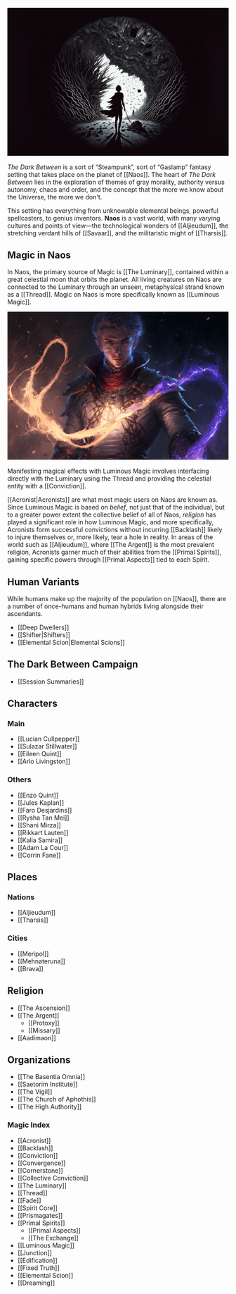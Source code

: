 
![|700](./images/Morne_he_Dark_Between_the_void_between_realms_vantablack_planet_a58cae09-c2ef-4fa9-acb6-f5d7f8394b30.png "center horizontal")

*The Dark Between* is a sort of “Steampunk”, sort of “Gaslamp” fantasy setting that takes place on the planet of [[Naos]]. The heart of *The Dark Between* lies in the exploration of themes of gray morality, authority versus autonomy, chaos and order, and the concept that the more we know about the Universe, the more we don't.

This setting has everything from unknowable elemental beings, powerful spellcasters, to genius inventors. **Naos** is a vast world, with many varying cultures and points of view—the technological wonders of [[Aljieudum]], the stretching verdant hills of [[Savaar]], and the militaristic might of [[Tharsis]].

## Magic in Naos

In Naos, the primary source of Magic is [[The Luminary]], contained within a great celestial moon that orbits the planet. All living creatures on Naos are connected to the Luminary through an unseen, metaphysical strand known as a [[Thread]]. Magic on Naos is more specifically known as [[Luminous Magic]].

![An Acronist and his Thread|400](./images/Morne_a_young_mage_and_ethereal_rope_made_of_light_coming_from__230452e4-1d1e-4525-a060-724e16d1d24a.png "right center horizontal")


Manifesting magical effects with Luminous Magic involves interfacing directly with the Luminary using the Thread and providing the celestial entity with a [[Conviction]].

[[Acronist|Acronists]] are what most magic users on Naos are known as. Since Luminous Magic is based on *belief*, not just that of the individual, but to a greater power extent the collective belief of all of Naos, *religion* has played a significant role in how Luminous Magic, and more specifically, Acronists form successful convictions without incurring [[Backlash]] likely to injure themselves or, more likely, tear a hole in reality. In areas of the world such as [[Aljieudum]], where [[The Argent]] is the most prevalent religion, Acronists garner much of their abilities from the [[Primal Spirits]], gaining specific powers through [[Primal Aspects]] tied to each Spirit.

## Human Variants

While humans make up the majority of the population on [[Naos]], there are a number of once-humans and human hybrids living alongside their ascendants.

- [[Deep Dwellers]]
- [[Shifter|Shifters]]
- [[Elemental Scion|Elemental Scions]]

## The Dark Between Campaign
- [[Session Summaries]]

## Characters

### Main
- [[Lucian Cullpepper]]
- [[Sulazar Stillwater]]
- [[Eileen Quint]]
- [[Arlo Livingston]]

### Others
- [[Enzo Quint]]
- [[Jules Kaplan]]
- [[Faro Desjardins]]
- [[Rysha Tan Mei]]
- [[Shani Mirza]]
- [[Rikkart Lauten]]
- [[Kalia Samira]]
- [[Adam La Cour]]
- [[Corrin Fane]]

## Places

### Nations
- [[Aljieudum]]
- [[Tharsis]]

### Cities
- [[Meripol]]
- [[Mehnateruna]]
- [[Brava]]

## Religion

- [[The Ascension]]
- [[The Argent]]
  - [[Protoxy]]
  - [[Missary]]
- [[Aadimaon]]

## Organizations

- [[The Basentia Omnia]]
- [[Saetorim Institute]]
- [[The Vigil]]
- [[The Church of Aphothis]]
- [[The High Authority]]

### Magic Index

- [[Acronist]]
- [[Backlash]]
- [[Conviction]]
- [[Convergence]]
- [[Cornerstone]]
- [[Collective Conviction]]
- [[The Luminary]]
- [[Thread]]
- [[Fade]]
- [[Spirit Core]]
- [[Prismagates]]
- [[Primal Spirits]]
  - [[Primal Aspects]]
  - [[The Exchange]]
- [[Luminous Magic]]
- [[Junction]]
- [[Edification]]
- [[Fixed Truth]]
- [[Elemental Scion]]
- [[Dreaming]]